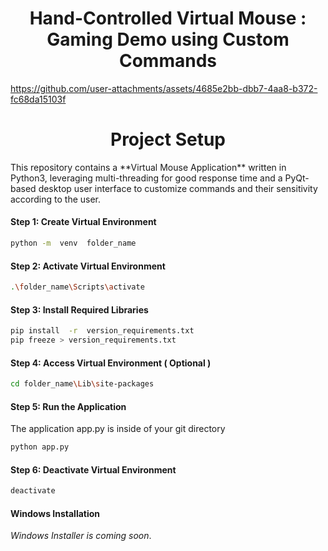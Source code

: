 <h1 align="center">Hand-Controlled Virtual Mouse : Gaming Demo using Custom Commands</h1>

<p align="center">

https://github.com/user-attachments/assets/4685e2bb-dbb7-4aa8-b372-fc68da15103f

</p>


<h1 align="center">Project Setup</h1>
This repository contains a **Virtual Mouse Application** written in Python3, leveraging multi-threading for good response time and a PyQt-based desktop user interface to customize commands and their sensitivity according to the user.

#### Step 1:     Create Virtual Environment

```bash
python -m  venv  folder_name
```

#### Step 2:    Activate Virtual Environment

  
```bash
.\folder_name\Scripts\activate
```

#### Step 3:    Install Required Libraries

```bash
pip install  -r  version_requirements.txt
pip freeze > version_requirements.txt
```

#### Step 4:    Access Virtual Environment ( Optional )

```bash
cd folder_name\Lib\site-packages
```


#### Step 5:    Run the Application 
The application app.py is inside of your git directory 
```bash
python app.py
```

#### Step 6:    Deactivate Virtual Environment

```bash
deactivate
```

#### Windows Installation 

 *Windows Installer is coming soon*.


  
